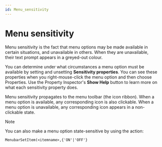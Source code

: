 ```yaml
---
id: Menu_sensitivity
---
```


# Menu sensitivity

Menu sensitivity is the fact that menu options may be made available in certain situations, and unavailable in others. When they are unavailable, their text prompt appears in a greyed-out colour.

You can determine under what circumstances a menu option must be available by setting and unsetting **Sensitivity properties**. You can see these properties when you right-mouse-click the menu option and then choose Properties. Use the Property Inspector's **Show Help** button to learn more on what each sensitivity property does.

Menu sensitivity propagates to the menu toolbar (the icon ribbon). When a menu option is available, any corresponding icon is also clickable. When a menu option is unavailable, any corresponding icon appears in a non-clickable state.

> [!NOTE]
> You can also make a menu option state-sensitive by using the action:

```
MenubarSetItem(<itemname>,{'ON'|'OFF'}
```